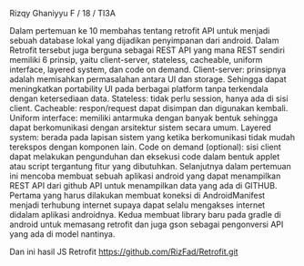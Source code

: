 Rizqy Ghaniyyu F / 18 / TI3A

Dalam pertemuan ke 10 membahas tentang retrofit API untuk menjadi sebuah database lokal yang dijadikan penyimpanan dari android. Dalam Retrofit tersebut juga berguna sebagai REST API yang mana REST sendiri memiliki 6 prinsip, yaitu client-server, stateless, cacheable, uniform interface, layered system, dan code on demand. Client-server: prinsipnya adalah memisahkan permasalahan antara UI dan storage. Sehingga dapat meningkatkan portability UI pada berbagai platform tanpa terkendala dengan ketersediaan data. Stateless: tidak perlu session, hanya ada di sisi client. Cacheable: respon/request dapat disimpan dan digunakan kembali. Uniform interface: memiliki antarmuka dengan banyak bentuk sehingga dapat berkomunikasi dengan arsitektur sistem secara umum. Layered system: berada pada lapisan sistem yang ketika berkomunikasi tidak mudah terekspos dengan komponen lain. Code on demand (optional): sisi client dapat melakukan pengunduhan dan eksekusi code dalam bentuk applet atau script tergantung fitur yang dibutuhkan.
Selanjutnya dalam pertemuan ini mencoba membuat sebuah aplikasi android yang dapat menampilkan REST API dari github API untuk menampilkan data yang ada di GITHUB. Pertama yang harus dilakukan membuat koneksi di AndroidManifest menjadi terhubung internet supaya dapat selalu mengakses internet didalam aplikasi androidnya. Kedua membuat library baru pada gradle di android untuk memasang retrofit dan juga gson sebagai pengonversi API yang ada di model nantinya.

Dan ini hasil JS Retrofit https://github.com/RizFad/Retrofit.git
